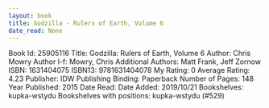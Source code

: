 ```yaml
---
layout: book
title: Godzilla - Rulers of Earth, Volume 6
date_read: None
---
```


Book Id: 25905116
Title: Godzilla: Rulers of Earth, Volume 6
Author: Chris Mowry
Author l-f: Mowry, Chris
Additional Authors: Matt Frank, Jeff Zornow
ISBN: 1631404075
ISBN13: 9781631404078
My Rating: 0
Average Rating: 4.23
Publisher: IDW Publishing
Binding: Paperback
Number of Pages: 148
Year Published: 2015
Date Read: 
Date Added: 2019/10/21
Bookshelves: kupka-wstydu
Bookshelves with positions: kupka-wstydu (#529)

